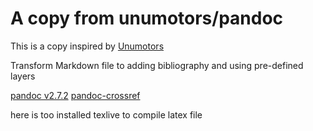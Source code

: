 # A copy from unumotors/pandoc
This is a copy inspired by [Unumotors](https://unumotors.com/de)

Transform Markdown file to adding bibliography and using pre-defined layers

[pandoc v2.7.2](https://github.com/jgm/pandoc)
[pandoc-crossref](https://github.com/lierdakil/pandoc-crossref)

here is too installed texlive to compile latex file
